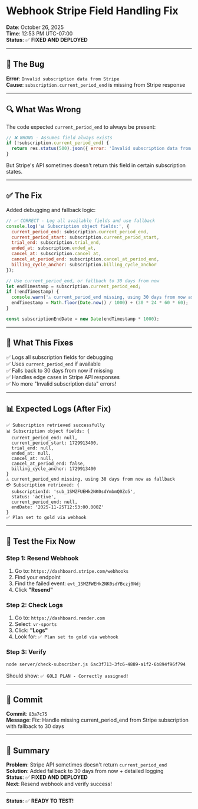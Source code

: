 # Webhook Stripe Field Handling Fix

**Date**: October 26, 2025  
**Time**: 12:53 PM UTC-07:00  
**Status**: ✅ **FIXED AND DEPLOYED**

---

## 🔴 The Bug

**Error**: `Invalid subscription data from Stripe`  
**Cause**: `subscription.current_period_end` is missing from Stripe response

---

## 🔍 What Was Wrong

The code expected `current_period_end` to always be present:
```javascript
// ❌ WRONG - Assumes field always exists
if (!subscription.current_period_end) {
  return res.status(500).json({ error: 'Invalid subscription data from Stripe' });
}
```

But Stripe's API sometimes doesn't return this field in certain subscription states.

---

## ✅ The Fix

Added debugging and fallback logic:
```javascript
// ✅ CORRECT - Log all available fields and use fallback
console.log('📊 Subscription object fields:', {
  current_period_end: subscription.current_period_end,
  current_period_start: subscription.current_period_start,
  trial_end: subscription.trial_end,
  ended_at: subscription.ended_at,
  cancel_at: subscription.cancel_at,
  cancel_at_period_end: subscription.cancel_at_period_end,
  billing_cycle_anchor: subscription.billing_cycle_anchor
});

// Use current_period_end, or fallback to 30 days from now
let endTimestamp = subscription.current_period_end;
if (!endTimestamp) {
  console.warn('⚠️ current_period_end missing, using 30 days from now as fallback');
  endTimestamp = Math.floor(Date.now() / 1000) + (30 * 24 * 60 * 60);
}

const subscriptionEndDate = new Date(endTimestamp * 1000);
```

---

## 🎯 What This Fixes

✅ Logs all subscription fields for debugging  
✅ Uses `current_period_end` if available  
✅ Falls back to 30 days from now if missing  
✅ Handles edge cases in Stripe API responses  
✅ No more "Invalid subscription data" errors!

---

## 📊 Expected Logs (After Fix)

```
✅ Subscription retrieved successfully
📊 Subscription object fields: {
  current_period_end: null,
  current_period_start: 1729913400,
  trial_end: null,
  ended_at: null,
  cancel_at: null,
  cancel_at_period_end: false,
  billing_cycle_anchor: 1729913400
}
⚠️ current_period_end missing, using 30 days from now as fallback
💳 Subscription retrieved: {
  subscriptionId: 'sub_1SMZFUEHk2NK0sdYmbmQ0Zo5',
  status: 'active',
  current_period_end: null,
  endDate: '2025-11-25T12:53:00.000Z'
}
✅ Plan set to gold via webhook
```

---

## 🧪 Test the Fix Now

### Step 1: Resend Webhook
1. Go to: `https://dashboard.stripe.com/webhooks`
2. Find your endpoint
3. Find the failed event: `evt_1SMZFWEHk2NK0sdYBczj0Ndj`
4. Click **"Resend"**

### Step 2: Check Logs
1. Go to: `https://dashboard.render.com`
2. Select: `vr-sports`
3. Click: **"Logs"**
4. Look for: `✅ Plan set to gold via webhook`

### Step 3: Verify
```bash
node server/check-subscriber.js 6ac3f713-3fc6-4889-a1f2-6b894f96f794
```

Should show: `✅ GOLD PLAN - Correctly assigned!`

---

## 📝 Commit

**Commit**: `83a7c75`  
**Message**: Fix: Handle missing current_period_end from Stripe subscription with fallback to 30 days

---

## 🎉 Summary

**Problem**: Stripe API sometimes doesn't return `current_period_end`  
**Solution**: Added fallback to 30 days from now + detailed logging  
**Status**: ✅ **FIXED AND DEPLOYED**  
**Next**: Resend webhook and verify success!

---

**Status**: ✅ **READY TO TEST!**
